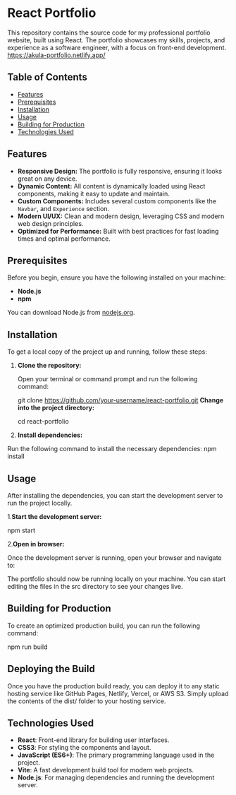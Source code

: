 # React Portfolio

This repository contains the source code for my professional portfolio website, built using React. The portfolio showcases my skills, projects, and experience as a software engineer, with a focus on front-end development.
https://akula-portfolio.netlify.app/

## Table of Contents

- [Features](#features)
- [Prerequisites](#prerequisites)
- [Installation](#installation)
- [Usage](#usage)
- [Building for Production](#building-for-production)
- [Technologies Used](#technologies-used)


## Features

- **Responsive Design:** The portfolio is fully responsive, ensuring it looks great on any device.
- **Dynamic Content:** All content is dynamically loaded using React components, making it easy to update and maintain.
- **Custom Components:** Includes several custom components like the `Navbar`, and `Experience` section.
- **Modern UI/UX:** Clean and modern design, leveraging CSS and modern web design principles.
- **Optimized for Performance:** Built with best practices for fast loading times and optimal performance.

## Prerequisites

Before you begin, ensure you have the following installed on your machine:

- **Node.js** 
- **npm** 

You can download Node.js from [nodejs.org](https://nodejs.org/).

## Installation

To get a local copy of the project up and running, follow these steps:

1. **Clone the repository:**

   Open your terminal or command prompt and run the following command:


   git clone https://github.com/your-username/react-portfolio.git
  **Change into the project directory:**

     cd react-portfolio
2. **Install dependencies:**

  Run the following command to install the necessary dependencies:
  npm install

## Usage

   After installing the dependencies, you can start the development server to run the project locally.

1.**Start the development server:**

  npm start

2.**Open in browser:**

   Once the development server is running, open your browser and navigate to:

   The portfolio should now be running locally on your machine. You can start editing the files in the src directory to see your changes live.

## Building for Production

   To create an optimized production build, you can run the following command:


  npm run build

## Deploying the Build

   Once you have the production build ready, you can deploy it to any static hosting service like GitHub Pages, Netlify, Vercel, or AWS S3. Simply upload the contents of the dist/ folder to your hosting service.

## Technologies Used

- **React**: Front-end library for building user interfaces.
- **CSS3**: For styling the components and layout.
- **JavaScript (ES6+)**: The primary programming language used in the project.
- **Vite**: A fast development build tool for modern web projects.
- **Node.js**: For managing dependencies and running the development server.

